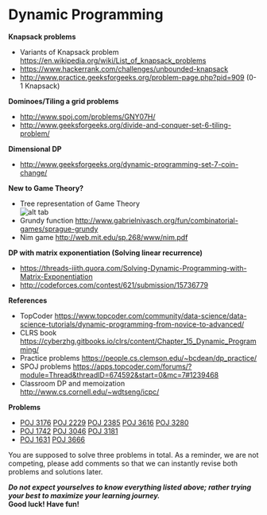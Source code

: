 # Dynamic Programming
**Knapsack problems**
 - Variants of Knapsack problem https://en.wikipedia.org/wiki/List_of_knapsack_problems
 - https://www.hackerrank.com/challenges/unbounded-knapsack
 - http://www.practice.geeksforgeeks.org/problem-page.php?pid=909 (0-1 Knapsack)

**Dominoes/Tiling a grid problems**
 - http://www.spoj.com/problems/GNY07H/
 - http://www.geeksforgeeks.org/divide-and-conquer-set-6-tiling-problem/

**Dimensional DP**
 - http://www.geeksforgeeks.org/dynamic-programming-set-7-coin-change/

**New to Game Theory?**
 - Tree representation of Game Theory   
 ![alt tab](http://www.quickmba.com/images/econ/micro/gametheory/extensiveform.gif)
 - Grundy function http://www.gabrielnivasch.org/fun/combinatorial-games/sprague-grundy
 - Nim game http://web.mit.edu/sp.268/www/nim.pdf
 
**DP with matrix exponentiation (Solving linear recurrence)**
 - https://threads-iiith.quora.com/Solving-Dynamic-Programming-with-Matrix-Exponentiation
 - http://codeforces.com/contest/621/submission/15736779

**References**  
 - TopCoder https://www.topcoder.com/community/data-science/data-science-tutorials/dynamic-programming-from-novice-to-advanced/  
 - CLRS book https://cyberzhg.gitbooks.io/clrs/content/Chapter_15_Dynamic_Programming/
 - Practice problems https://people.cs.clemson.edu/~bcdean/dp_practice/
 - SPOJ problems https://apps.topcoder.com/forums/?module=Thread&threadID=674592&start=0&mc=7#1239468
 - Classroom DP and memoization http://www.cs.cornell.edu/~wdtseng/icpc/

**Problems**
+  [POJ 3176](http://poj.org/problem?id=3176) [POJ 2229](http://poj.org/problem?id=2229) [POJ 2385](http://poj.org/problem?id=2385) [POJ 3616](http://poj.org/problem?id=3616) [POJ 3280](http://poj.org/problem?id=3280)
+  [POJ 1742](http://poj.org/problem?id=1742) [POJ 3046](http://poj.org/problem?id=3046) [POJ 3181](http://poj.org/problem?id=3181)
+  [POJ 1631](http://poj.org/problem?id=1631) [POJ 3666](http://poj.org/problem?id=3666)

You are supposed to solve three problems in total. As a reminder, we are not competing, please add comments so that we can instantly revise both problems and solutions later.
 
***Do not expect yourselves to know everything listed above; rather trying your best to maximize your learning journey.***  
**Good luck! Have fun!**

